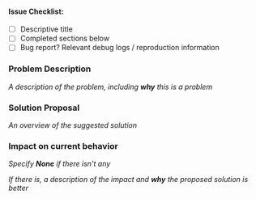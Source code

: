 #### Issue Checklist:
- [ ] Descriptive title
- [ ] Completed sections below
- [ ] Bug report? Relevant debug logs / reproduction information

### Problem Description
_A description of the problem, including **why** this is a problem_


### Solution Proposal
_An overview of the suggested solution_


### Impact on current behavior
_Specify **None** if there isn't any_

_If there is, a description of the impact and **why** the proposed solution is better_
